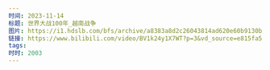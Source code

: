 ```yaml
---
时间: 2023-11-14
标题: 世界大战100年_越南战争
图片: https://i1.hdslb.com/bfs/archive/a8383a8d2c26043814ad620e60b9130b8fe246ec.png@518w_290h_1c_!web-video-share-cover.webp
链接: https://www.bilibili.com/video/BV1k24y1X7WT?p=3&vd_source=e815fa5e2c428a98163e9d19be40ec58
tags: 
时时: 2003
---
```




